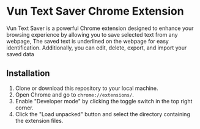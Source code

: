 # Vun Text Saver Chrome Extension

Vun Text Saver is a powerful Chrome extension designed to enhance your browsing experience by allowing you to save selected text from any webpage,
The saved text is underlined on the webpage for easy identification. Additionally,
you can edit, delete, export, and import your saved data

## Installation

1. Clone or download this repository to your local machine.
2. Open Chrome and go to `chrome://extensions/`.
3. Enable "Developer mode" by clicking the toggle switch in the top right corner.
4. Click the "Load unpacked" button and select the directory containing the extension files.
